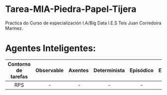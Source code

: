 # Tarea-MIA-Piedra-Papel-Tijera
Practica do Curso de especialización I.A/Big Data I.E.S Teis 
Juan Corredoira Marinez.

# Agentes Inteligentes:

Contorno de tarefas | Observable| Axentes | Determinista | Episódico | Estático | Discreto | Coñecido
:---: | :---: | :---: | :---: | :---: | :---: | :---: | :---: |
 RPS | - | - | - | - | - |  - |  - |
